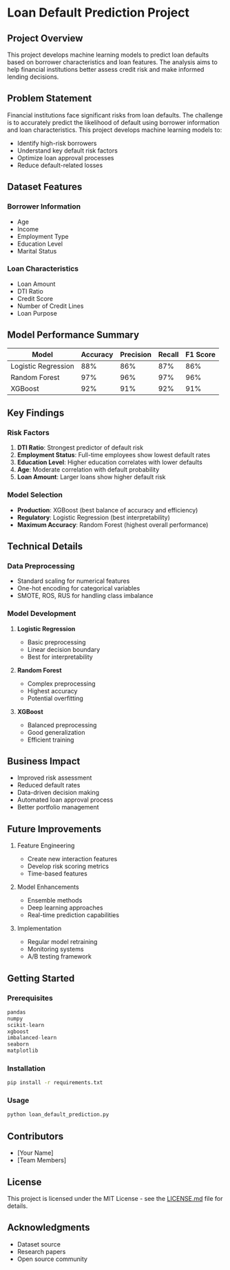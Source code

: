 # Loan Default Prediction Project

## Project Overview

This project develops machine learning models to predict loan defaults based on borrower characteristics and loan features. The analysis aims to help financial institutions better assess credit risk and make informed lending decisions.

## Problem Statement

Financial institutions face significant risks from loan defaults. The challenge is to accurately predict the likelihood of default using borrower information and loan characteristics. This project develops machine learning models to:
- Identify high-risk borrowers
- Understand key default risk factors
- Optimize loan approval processes
- Reduce default-related losses

## Dataset Features

### Borrower Information
- Age
- Income
- Employment Type
- Education Level
- Marital Status

### Loan Characteristics
- Loan Amount
- DTI Ratio
- Credit Score
- Number of Credit Lines
- Loan Purpose

## Model Performance Summary

| Model | Accuracy | Precision | Recall | F1 Score |
|-------|----------|-----------|--------|-----------|
| Logistic Regression | 88% | 86% | 87% | 86% |
| Random Forest | 97% | 96% | 97% | 96% |
| XGBoost | 92% | 91% | 92% | 91% |

## Key Findings

### Risk Factors
1. **DTI Ratio**: Strongest predictor of default risk
2. **Employment Status**: Full-time employees show lowest default rates
3. **Education Level**: Higher education correlates with lower defaults
4. **Age**: Moderate correlation with default probability
5. **Loan Amount**: Larger loans show higher default risk

### Model Selection
- **Production**: XGBoost (best balance of accuracy and efficiency)
- **Regulatory**: Logistic Regression (best interpretability)
- **Maximum Accuracy**: Random Forest (highest overall performance)

## Technical Details

### Data Preprocessing
- Standard scaling for numerical features
- One-hot encoding for categorical variables
- SMOTE, ROS, RUS for handling class imbalance

### Model Development
1. **Logistic Regression**
   - Basic preprocessing
   - Linear decision boundary
   - Best for interpretability

2. **Random Forest**
   - Complex preprocessing
   - Highest accuracy
   - Potential overfitting

3. **XGBoost**
   - Balanced preprocessing
   - Good generalization
   - Efficient training

## Business Impact

- Improved risk assessment
- Reduced default rates
- Data-driven decision making
- Automated loan approval process
- Better portfolio management

## Future Improvements

1. Feature Engineering
   - Create new interaction features
   - Develop risk scoring metrics
   - Time-based features

2. Model Enhancements
   - Ensemble methods
   - Deep learning approaches
   - Real-time prediction capabilities

3. Implementation
   - Regular model retraining
   - Monitoring systems
   - A/B testing framework

## Getting Started

### Prerequisites
```python
pandas
numpy
scikit-learn
xgboost
imbalanced-learn
seaborn
matplotlib
```

### Installation
```bash
pip install -r requirements.txt
```

### Usage
```python
python loan_default_prediction.py
```

## Contributors
- [Your Name]
- [Team Members]

## License
This project is licensed under the MIT License - see the [LICENSE.md](LICENSE.md) file for details.

## Acknowledgments
- Dataset source
- Research papers
- Open source community